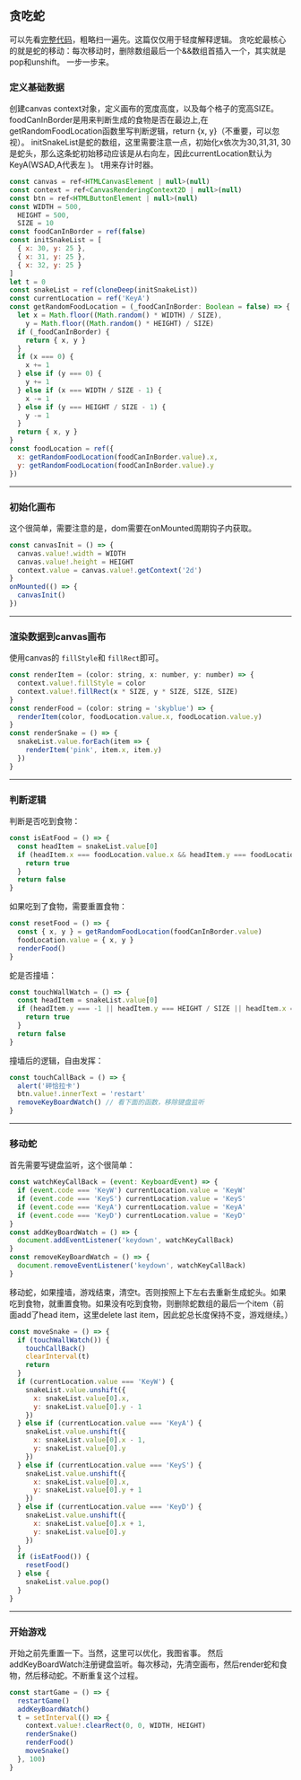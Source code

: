 ## 贪吃蛇

可以先看[完整代码](https://github.com/co2color/games-vue3/blob/main/src/views/snake/snake.vue)，粗略扫一遍先。这篇仅仅用于轻度解释逻辑。
贪吃蛇最核心的就是蛇的移动：每次移动时，删除数组最后一个&&数组首插入一个，其实就是pop和unshift。
一步一步来。

### 定义基础数据

创建canvas context对象，定义画布的宽度高度，以及每个格子的宽高SIZE。
foodCanInBorder是用来判断生成的食物是否在最边上,在getRandomFoodLocation函数里写判断逻辑，return {x, y}（不重要，可以忽视）。
initSnakeList是蛇的数组，这里需要注意一点，初始化x依次为30,31,31, 30是蛇头，那么这条蛇初始移动应该是从右向左，因此currentLocation默认为KeyA(WSAD,A代表左 )。
t用来存计时器。

```js
const canvas = ref<HTMLCanvasElement | null>(null)
const context = ref<CanvasRenderingContext2D | null>(null)
const btn = ref<HTMLButtonElement | null>(null)
const WIDTH = 500,
  HEIGHT = 500,
  SIZE = 10
const foodCanInBorder = ref(false)
const initSnakeList = [
  { x: 30, y: 25 },
  { x: 31, y: 25 },
  { x: 32, y: 25 }
]
let t = 0
const snakeList = ref(cloneDeep(initSnakeList))
const currentLocation = ref('KeyA')
const getRandomFoodLocation = (_foodCanInBorder: Boolean = false) => {
  let x = Math.floor((Math.random() * WIDTH) / SIZE),
    y = Math.floor((Math.random() * HEIGHT) / SIZE)
  if (_foodCanInBorder) {
    return { x, y }
  }
  if (x === 0) {
    x += 1
  } else if (y === 0) {
    y += 1
  } else if (x === WIDTH / SIZE - 1) {
    x -= 1
  } else if (y === HEIGHT / SIZE - 1) {
    y -= 1
  }
  return { x, y }
}
const foodLocation = ref({
  x: getRandomFoodLocation(foodCanInBorder.value).x,
  y: getRandomFoodLocation(foodCanInBorder.value).y
})
```

---

### 初始化画布

这个很简单，需要注意的是，dom需要在onMounted周期钩子内获取。

```js
const canvasInit = () => {
  canvas.value!.width = WIDTH
  canvas.value!.height = HEIGHT
  context.value = canvas.value!.getContext('2d')
}
onMounted(() => {
  canvasInit()
})
```

---

### 渲染数据到canvas画布

使用canvas的 `fillStyle`和 `fillRect`即可。

```js
const renderItem = (color: string, x: number, y: number) => {
  context.value!.fillStyle = color
  context.value!.fillRect(x * SIZE, y * SIZE, SIZE, SIZE)
}
const renderFood = (color: string = 'skyblue') => {
  renderItem(color, foodLocation.value.x, foodLocation.value.y)
}
const renderSnake = () => {
  snakeList.value.forEach(item => {
    renderItem('pink', item.x, item.y)
  })
}
```

---

### 判断逻辑

判断是否吃到食物：

```js
const isEatFood = () => {
  const headItem = snakeList.value[0]
  if (headItem.x === foodLocation.value.x && headItem.y === foodLocation.value.y) {
    return true
  }
  return false
}
```

如果吃到了食物，需要重置食物：

```js
const resetFood = () => {
  const { x, y } = getRandomFoodLocation(foodCanInBorder.value)
  foodLocation.value = { x, y }
  renderFood()
}
```

蛇是否撞墙：

```js
const touchWallWatch = () => {
  const headItem = snakeList.value[0]
  if (headItem.y === -1 || headItem.y === HEIGHT / SIZE || headItem.x === -1 || headItem.x === WIDTH / SIZE) {
    return true
  }
  return false
}
```

撞墙后的逻辑，自由发挥：

```js
const touchCallBack = () => {
  alert('砰恰拉卡')
  btn.value!.innerText = 'restart'
  removeKeyBoardWatch() // 看下面的函数，移除键盘监听
}
```

---

### 移动蛇

首先需要写键盘监听，这个很简单：

```js
const watchKeyCallBack = (event: KeyboardEvent) => {
  if (event.code === 'KeyW') currentLocation.value = 'KeyW'
  if (event.code === 'KeyS') currentLocation.value = 'KeyS'
  if (event.code === 'KeyA') currentLocation.value = 'KeyA'
  if (event.code === 'KeyD') currentLocation.value = 'KeyD'
}
const addKeyBoardWatch = () => {
  document.addEventListener('keydown', watchKeyCallBack)
}
const removeKeyBoardWatch = () => {
  document.removeEventListener('keydown', watchKeyCallBack)
}
```

移动蛇，如果撞墙，游戏结束，清空t。否则按照上下左右去重新生成蛇头。如果吃到食物，就重置食物。如果没有吃到食物，则删除蛇数组的最后一个item（前面add了head item，这里delete last item，因此蛇总长度保持不变，游戏继续。）

```js
const moveSnake = () => {
  if (touchWallWatch()) {
    touchCallBack()
    clearInterval(t)
    return
  }
  if (currentLocation.value === 'KeyW') {
    snakeList.value.unshift({
      x: snakeList.value[0].x,
      y: snakeList.value[0].y - 1
    })
  } else if (currentLocation.value === 'KeyA') {
    snakeList.value.unshift({
      x: snakeList.value[0].x - 1,
      y: snakeList.value[0].y
    })
  } else if (currentLocation.value === 'KeyS') {
    snakeList.value.unshift({
      x: snakeList.value[0].x,
      y: snakeList.value[0].y + 1
    })
  } else if (currentLocation.value === 'KeyD') {
    snakeList.value.unshift({
      x: snakeList.value[0].x + 1,
      y: snakeList.value[0].y
    })
  }
  if (isEatFood()) {
    resetFood()
  } else {
    snakeList.value.pop()
  }
}
```

---

### 开始游戏

开始之前先重置一下。当然，这里可以优化，我图省事。
然后addKeyBoardWatch注册键盘监听。每次移动，先清空画布，然后render蛇和食物，然后移动蛇。不断重复这个过程。

```js
const startGame = () => {
  restartGame()
  addKeyBoardWatch()
  t = setInterval(() => {
    context.value!.clearRect(0, 0, WIDTH, HEIGHT)
    renderSnake()
    renderFood()
    moveSnake()
  }, 100)
}
```
